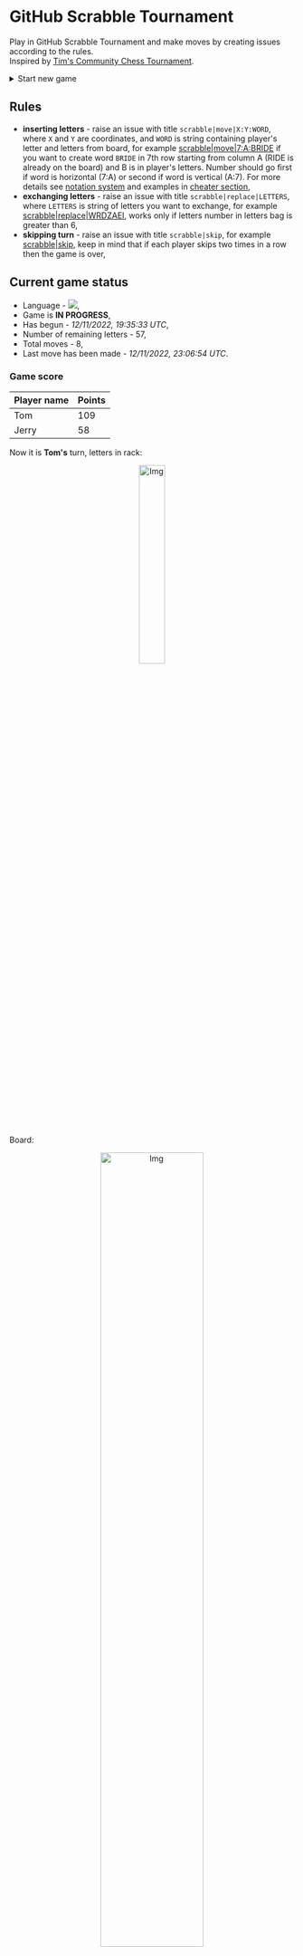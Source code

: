 
# GitHub Scrabble Tournament
Play in GitHub Scrabble Tournament and make moves by creating issues according to the rules.    
Inspired by [Tim's Community Chess Tournament](https://github.com/timburgan/).

<details>
  <summary>Start new game</summary>
  
 
 - [GB](https://github.com/radosz99/radosz99/issues/new?title=scrabble%7Cinit%7CGB&body=Just+push+%27Submit+new+issue%27+or+update+with+your+move)  ![](https://raw.githubusercontent.com/radosz99/radosz99/main/flags/GB.png)
 - [PL](https://github.com/radosz99/radosz99/issues/new?title=scrabble%7Cinit%7CPL&body=Just+push+%27Submit+new+issue%27+or+update+with+your+move)  ![](https://raw.githubusercontent.com/radosz99/radosz99/main/flags/PL.png)
 - [ES](https://github.com/radosz99/radosz99/issues/new?title=scrabble%7Cinit%7CES&body=Just+push+%27Submit+new+issue%27+or+update+with+your+move)  ![](https://raw.githubusercontent.com/radosz99/radosz99/main/flags/ES.png)
 - [DE](https://github.com/radosz99/radosz99/issues/new?title=scrabble%7Cinit%7CDE&body=Just+push+%27Submit+new+issue%27+or+update+with+your+move)  ![](https://raw.githubusercontent.com/radosz99/radosz99/main/flags/DE.png)
 - [FR](https://github.com/radosz99/radosz99/issues/new?title=scrabble%7Cinit%7CFR&body=Just+push+%27Submit+new+issue%27+or+update+with+your+move)  ![](https://raw.githubusercontent.com/radosz99/radosz99/main/flags/FR.png)
</details>
        

## Rules
 - **inserting letters** - raise an issue with title `scrabble|move|X:Y:WORD`, where `X` and `Y` are coordinates, and `WORD` is string containing player's letter and letters from board, for example [scrabble&#124;move&#124;7:A:BRIDE](https://github.com/radosz99/radosz99/issues/new?title=scrabble%7Cmove%7C7%3AA%3ABRIDE&body=Just+push+%27Submit+new+issue%27+or+update+with+your+move) if you want to create word `BRIDE` in 7th row starting from column A (RIDE is already on the board) and B is in player's letters. Number should go first if word is horizontal (7:A) or second if word is vertical (A:7). For more details see [notation system](https://en.wikipedia.org/wiki/Scrabble#Notation_system) and examples in [cheater section](#cheater),
 - **exchanging letters** - raise an issue with title `scrabble|replace|LETTERS`, where `LETTERS` is string of letters you want to exchange, for example [scrabble&#124;replace&#124;WRDZAEI](https://github.com/radosz99/radosz99/issues/new?title=scrabble%7Creplace%7CWRDZAEI&body=Just+push+%27Submit+new+issue%27+or+update+with+your+move), works only if letters number in letters bag is greater than 6,
 - **skipping turn** - raise an issue with title `scrabble|skip`, for example [scrabble&#124;skip](https://github.com/radosz99/radosz99/issues/new?title=scrabble%7Cskip&body=Just+push+%27Submit+new+issue%27+or+update+with+your+move), keep in mind that if each player skips two times in a row then the game is over,

## Current game status
 - Language - ![](https://raw.githubusercontent.com/radosz99/radosz99/main/flags/FR.png),
 - Game is **IN PROGRESS**,
 - Has begun - *12/11/2022, 19:35:33 UTC*,
 - Number of remaining letters - 57,
 - Total moves - 8,
 - Last move has been made - *12/11/2022, 23:06:54 UTC*.
    
### Game score
| Player name | Points |
 | - | - |  
| Tom | 109
| Jerry | 58

Now it is **Tom's** turn, letters in rack:
<p align="center">
    <img src="https://raw.githubusercontent.com/radosz99/radosz99/main/rack.png" width=30% alt="Img"/>
</p>

Board:
<p align="center">
<img src="https://raw.githubusercontent.com/radosz99/radosz99/main/board.png" width=60% alt="Img"/>
</p>
    
## User leaderboard
| Moves | Who | Points |
| - | - | - |
| 8 | [@radosz99](github.com/radosz99)| 167

<a name="cheater"></a>
## Cheater section  
Try out my algorithm and check the moves that were found based on the state of the board and rack. :cowboy_hat_face:
<details>
  <summary>Reveal some fancy moves :)</summary>
  
  | Id | Move | Points |
  | - | - | - |  
|1 | [H:6:aeriez](https://github.com/radosz99/radosz99/issues/new?title=scrabble%7Cmove%7CH%3A6%3Aaeriez&body=Just+push+%27Submit+new+issue%27+or+update+with+your+move) | 25 
|2 | [11:D:radez](https://github.com/radosz99/radosz99/issues/new?title=scrabble%7Cmove%7C11%3AD%3Aradez&body=Just+push+%27Submit+new+issue%27+or+update+with+your+move) | 25 
|3 | [11:D:ridez](https://github.com/radosz99/radosz99/issues/new?title=scrabble%7Cmove%7C11%3AD%3Aridez&body=Just+push+%27Submit+new+issue%27+or+update+with+your+move) | 25 
|4 | [11:D:rirez](https://github.com/radosz99/radosz99/issues/new?title=scrabble%7Cmove%7C11%3AD%3Arirez&body=Just+push+%27Submit+new+issue%27+or+update+with+your+move) | 24 
|5 | [11:D:radiez](https://github.com/radosz99/radosz99/issues/new?title=scrabble%7Cmove%7C11%3AD%3Aradiez&body=Just+push+%27Submit+new+issue%27+or+update+with+your+move) | 17 
|6 | [1:H:jade](https://github.com/radosz99/radosz99/issues/new?title=scrabble%7Cmove%7C1%3AH%3Ajade&body=Just+push+%27Submit+new+issue%27+or+update+with+your+move) | 16 
|7 | [11:B:direz](https://github.com/radosz99/radosz99/issues/new?title=scrabble%7Cmove%7C11%3AB%3Adirez&body=Just+push+%27Submit+new+issue%27+or+update+with+your+move) | 15 
|8 | [1:H:jarde](https://github.com/radosz99/radosz99/issues/new?title=scrabble%7Cmove%7C1%3AH%3Ajarde&body=Just+push+%27Submit+new+issue%27+or+update+with+your+move) | 15 
|9 | [H:6:aerez](https://github.com/radosz99/radosz99/issues/new?title=scrabble%7Cmove%7CH%3A6%3Aaerez&body=Just+push+%27Submit+new+issue%27+or+update+with+your+move) | 14 
|10 | [11:B:airez](https://github.com/radosz99/radosz99/issues/new?title=scrabble%7Cmove%7C11%3AB%3Aairez&body=Just+push+%27Submit+new+issue%27+or+update+with+your+move) | 14 
</details>
    
## Latest moves
<details>
<summary>Show 10 latest moves</summary>
  
  
  | Id | Type | Move / Letters to replace | Created words / New letters | Date | Points | Player | Who |
  | - | - | - | - | - | - | - | - |
|7| INSERT | H:1:jeux | ['JEUX'] | 12/11/2022, 23:06:53 UTC | 21 | Jerry | [@radosz99](github.com/radosz99) |
|6| INSERT | 2:C:ehonte | ['EHONTE'] | 12/11/2022, 23:03:18 UTC | 20 | Tom | [@radosz99](github.com/radosz99) |
|5| REPLACE | ['O', 'E', 'E', 'L', 'I', 'N', 'I'] | ['S', 'G', 'U', 'D', 'J', 'M', 'A'] | 12/11/2022, 23:01:13 UTC | 0 | Jerry | [@radosz99](github.com/radosz99) |
|4| INSERT | 4:E:voix | ['VOIX'] | 12/11/2022, 22:50:28 UTC | 32 | Tom | [@radosz99](github.com/radosz99) |
|3| INSERT | F:1:enrolai | ['ENROLAI'] | 12/11/2022, 22:32:48 UTC | 11 | Jerry | [@radosz99](github.com/radosz99) |
|2| INSERT | 9:D:dry | ['DRY'] | 12/11/2022, 20:06:46 UTC | 33 | Tom | [@radosz99](github.com/radosz99) |
|1| INSERT | D:5:tchador | ['TCHADOR'] | 12/11/2022, 19:53:52 UTC | 26 | Jerry | [@radosz99](github.com/radosz99) |
|0| INSERT | 7:D:haine | ['HAINE'] | 12/11/2022, 19:50:57 UTC | 24 | Tom | [@radosz99](github.com/radosz99) |
</details>
    